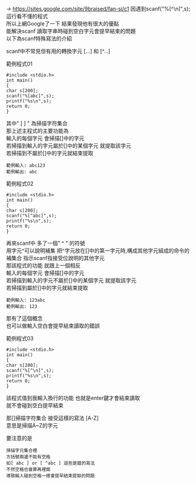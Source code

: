 -> https://sites.google.com/site/9braised/fan-si/c1
因遇到scanf("%[^\n]",s);這行看不懂的程式  
所以上網Google了一下 結果發現他有很大的優點  
能解決scanf 讀取字串時碰到空白字元會提早結束的問題  
以下為scanf特殊寫法的介紹  

scanf中不常見但有用的轉換字元 [...] 和 [^...]  

範例程式01  
```
#include <stdio.h>
int main()
{
char s[200];
scanf("%[abc]",s);
printf("%s\n",s);
return 0;
}
```
其中" [ ] " 為掃描字符集合  
那上述主程式的主要功能為  
輸入的每個字元 會掃描[]中的字元  
若掃描到輸入的字元屬於[]中的某個字元 就提取該字元  
若掃描到不屬於[]中的字元就結束提取  
``` 
範例輸入: abc123  
範例輸出: abc  
```
範例程式02
```
#include <stdio.h>
int main()
{
char s[200];
scanf("%[^abc]",s);
printf("%s\n",s);
return 0;
}
```
再來scanf中 多了一個" ^ " 的符號  
用字元^可以說明補集 把^字元放在[]中的第一字元時,構成其他字元組成的命令的補集合 指示scanf指接受位說明的其他字元  
那該程式的功能 就跟上一個相反   
輸入的每個字元 會掃描[]中的字元  
若掃描到輸入的字元不屬於[]中的某個字元 就提取該字元  
若掃描到屬於[]中的字元就結束提取  
```
範例輸入: 123abc
範例輸出: 123
```
那有了這個概念  
也可以做輸入空白會提早結束讀取的錯誤  
   
範例程式03
```
#include <stdio.h>
int main()
{
char s[200];
scanf("%[^\n]",s);
printf("%s\n",s);
return 0;
}
```
該程式值到我輸入換行的功能 也就是enter鍵才會結束讀取  
就不會碰到空白提早結束  
  
那[]掃描字符集合 接受這樣的寫法 [A-Z]  
意思是掃描A~Z的字元  

要注意的是 
```
掃描字元集合裡 
方括號兩邊不能有空格 
如[ abc ] or [ ^abc ] 這些是錯的寫法
不然空格也會算再裡面 
導致輸入碰到空格一樣會提早結束提取的問題
```
